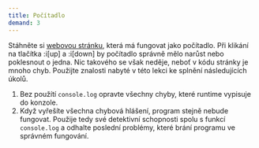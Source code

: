 ```yaml
---
title: Počítadlo
demand: 3
---
```


Stáhněte si [webovou stránku](https://github.com/Czechitas-podklady-WEB/Cviceni-Pocitadlo/archive/refs/heads/main.zip), která má fungovat jako počítadlo. Při klikání na tlačítka :i[up] a :i[down] by počítadlo správně mělo narůst nebo poklesnout o jedna. Nic takového se však neděje, neboť v kódu stránky je mnoho chyb. Použijte znalosti nabyté v této lekci ke splnění následujících úkolů.

1. Bez použítí `console.log` opravte všechny chyby, které runtime vypisuje do konzole.
1. Když vyřešíte všechna chybová hlášení, program stejně nebude fungovat. Použije tedy své detektivní schopnosti spolu s funkcí `console.log` a odhalte poslední problémy, které brání programu ve správném fungování.
